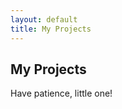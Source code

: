 ```yaml
---
layout: default
title: My Projects
---
```


<h2 class="vbig mb">My Projects</h2>

Have patience, little one!
